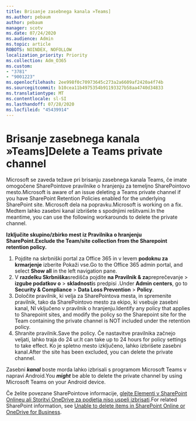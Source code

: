 ```yaml
---
title: Brisanje zasebnega kanala »Teams]
ms.author: pebaum
author: pebaum
manager: scotv
ms.date: 07/24/2020
ms.audience: Admin
ms.topic: article
ROBOTS: NOINDEX, NOFOLLOW
localization_priority: Priority
ms.collection: Adm_O365
ms.custom:
- "3781"
- "9001223"
ms.openlocfilehash: 2ee998f0c70973645c273a2a6609af2420a4f74b
ms.sourcegitcommit: b10cea11b4975354b91193327b58aa4740d34833
ms.translationtype: MT
ms.contentlocale: sl-SI
ms.lasthandoff: 07/28/2020
ms.locfileid: "45439914"
---
```

# <a name="delete-a-teams-private-channel"></a><span data-ttu-id="5254b-102">Brisanje zasebnega kanala »Teams]</span><span class="sxs-lookup"><span data-stu-id="5254b-102">Delete a Teams private channel</span></span>

<span data-ttu-id="5254b-103">Microsoft se zaveda težave pri brisanju zasebnega kanala Teams, če imate omogočene SharePointove pravilnike o hranjenju za temeljno SharePointovo mesto.</span><span class="sxs-lookup"><span data-stu-id="5254b-103">Microsoft is aware of an issue deleting a Teams private channel if you have SharePoint Retention Policies enabled for the underlying SharePoint site.</span></span> <span data-ttu-id="5254b-104">Microsoft dela na popravku.</span><span class="sxs-lookup"><span data-stu-id="5254b-104">Microsoft is working on a fix.</span></span> <span data-ttu-id="5254b-105">Medtem lahko zasebni kanal izbrišete s spodnjimi rešitvami.</span><span class="sxs-lookup"><span data-stu-id="5254b-105">In the meantime, you can use the following workarounds to delete the private channel.</span></span>

<span data-ttu-id="5254b-106">**Izključite skupino/zbirko mest iz Pravilnika o hranjenju SharePoint.**</span><span class="sxs-lookup"><span data-stu-id="5254b-106">**Exclude the Team/site collection from the Sharepoint retention policy.**</span></span>

1. <span data-ttu-id="5254b-107">Pojdite na skrbniški portal za Office 365 in v levem **podoknu za krmarjenje** izberite Pokaži vse.</span><span class="sxs-lookup"><span data-stu-id="5254b-107">Go to the Office 365 admin portal, and select **Show all** in the left navigation pane.</span></span>
2. <span data-ttu-id="5254b-108">V **razdelku Skrbniška**središča pojdite **na Pravilnik & za**preprečevanje  >  **izgube podatkov o**  >  **skladnosti**s predpisi .</span><span class="sxs-lookup"><span data-stu-id="5254b-108">Under **Admin centers**, go to **Security & Compliance** > **Data Loss Prevention** > **Policy**.</span></span>
3. <span data-ttu-id="5254b-109">Določite pravilnik, ki velja za SharePointova mesta, in spremenite pravilnik, tako da SharePointovo mesto za ekipo, ki vsebuje zasebni kanal, NI vključeno v pravilnik o hranjenju.</span><span class="sxs-lookup"><span data-stu-id="5254b-109">Identify any policy that applies to Sharepoint sites, and modify the policy so the Sharepoint site for the Team containing the private channel is NOT included under the retention policy.</span></span>
4. <span data-ttu-id="5254b-110">Shranite pravilnik.</span><span class="sxs-lookup"><span data-stu-id="5254b-110">Save the policy.</span></span>
    <span data-ttu-id="5254b-111">Če nastavitve pravilnika začnejo veljati, lahko traja do 24 ur.</span><span class="sxs-lookup"><span data-stu-id="5254b-111">It can take up to 24 hours for policy settings to take effect.</span></span>
    <span data-ttu-id="5254b-112">Ko je spletno mesto izključeno, lahko izbrišete zasebni kanal.</span><span class="sxs-lookup"><span data-stu-id="5254b-112">After the site has been excluded, you can delete the private channel.</span></span>  
    
<span data-ttu-id="5254b-113">Zasebni ***kanal*** boste morda lahko izbrisali s programom Microsoft Teams v napravi Android.</span><span class="sxs-lookup"><span data-stu-id="5254b-113">You  ***might*** be able to delete the private channel by using Microsoft Teams on your Android device.</span></span> 

<span data-ttu-id="5254b-114">Če želite povezane SharePointove informacije, [glejte Elementi v SharePoint Onlineu ali Storitvi OneDrive za podjetja niso uspeli izbrisati](https://docs.microsoft.com/alchemyinsights/retention-policy-ediscovery-hold).</span><span class="sxs-lookup"><span data-stu-id="5254b-114">For related SharePoint information, see [Unable to delete items in SharePoint Online or OneDrive for Business](https://docs.microsoft.com/alchemyinsights/retention-policy-ediscovery-hold).</span></span>
